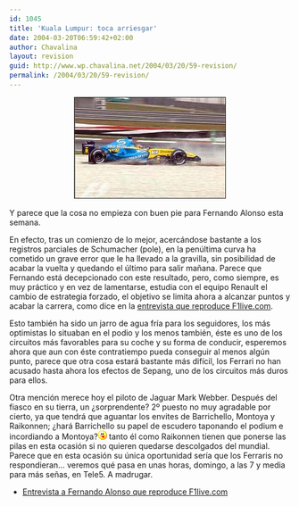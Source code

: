 ```yaml
---
id: 1045
title: 'Kuala Lumpur: toca arriesgar'
date: 2004-03-20T06:59:42+02:00
author: Chavalina
layout: revision
guid: http://www.wp.chavalina.net/2004/03/20/59-revision/
permalink: /2004/03/20/59-revision/
---
```

<p align="center">
  <img src="/imagenes/fotos/kuala-lumpur-split.jpg" width="270" height="180" border="1" title="fotografía de www.f1.com" alt="split de Alonso en Kuala Lumpur" />
</p>

Y parece que la cosa no empieza con buen pie para Fernando Alonso esta semana.

En efecto, tras un comienzo de lo mejor, acercándose bastante a los registros parciales de Schumacher (pole), en la pen&uacute;ltima curva ha cometido un grave error que le ha llevado a la gravilla, sin posibilidad de acabar la vuelta y quedando el &uacute;ltimo para salir ma&ntilde;ana. Parece que Fernando está decepcionado con este resultado, pero, como siempre, es muy práctico y en vez de lamentarse, estudia con el equipo Renault el cambio de estrategia forzado, el objetivo se limita ahora a alcanzar puntos y acabar la carrera, como dice en la <a href="http://f1.racing-live.com/es/headlines/news/detail/040320145934.shtml" target="_blank">entrevista que reproduce F1live.com</a>. 

Esto también ha sido un jarro de agua fría para los seguidores, los más optimistas lo situaban en el podio y los menos también, éste es uno de los circuitos más favorables para su coche y su forma de conducir, esperemos ahora que aun con éste contratiempo pueda conseguir al menos alg&uacute;n punto, parece que otra cosa estará bastante más difícil, los Ferrari no han acusado hasta ahora los efectos de Sepang, uno de los circuitos más duros para ellos.

Otra mención merece hoy el piloto de Jaguar Mark Webber. Después del fiasco en su tierra, un &iquest;sorprendente? 2&ordm; puesto no muy agradable por cierto, ya que tendrá que aguantar los envites de Barrichello, Montoya y Raikonnen; &iquest;hará Barrichello su papel de escudero taponando el podium e incordiando a Montoya?![emo](/imagenes/emoticonos/lengua.gif) tanto él como Raikonnen tienen que ponerse las pilas en esta ocasión si no quieren quedarse descolgados del mundial. Parece que en esta ocasión su &uacute;nica oportunidad sería que los Ferraris no respondieran… veremos qué pasa en unas horas, domingo, a las 7 y media para más se&ntilde;as, en Tele5. A madrugar. 

  * <a href="http://f1.racing-live.com/es/headlines/news/detail/040320145934.shtml" target="_blank">Entrevista a Fernando Alonso que reproduce F1live.com</a>
